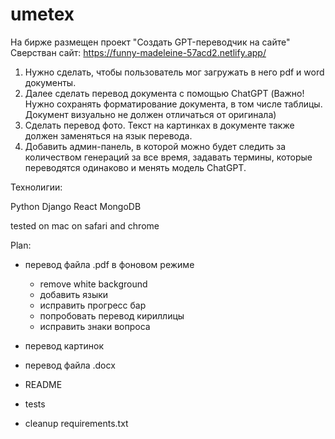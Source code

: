 # umetex

На бирже размещен проект "Создать GPT-переводчик на сайте"
Сверстван сайт: https://funny-madeleine-57acd2.netlify.app/
1. Нужно сделать, чтобы пользователь мог загружать в него pdf и word документы.
2. Далее сделать перевод документа с помощью ChatGPT (Важно! Нужно сохранять форматирование документа, в том числе таблицы. Документ визуально не должен отличаться от оригинала)
3. Сделать перевод фото. Текст на картинках в документе также должен заменяться на язык перевода.
4. Добавить админ-панель, в которой можно будет следить за количеством генераций за все время, задавать термины, которые переводятся одинаково и менять модель ChatGPT.

Технолигии:

Python
Django
React
MongoDB

tested on mac on safari and chrome



Plan:
 - перевод файла .pdf в фоновом режиме
   + remove white background
   + добавить языки
   + исправить прогресс бар

   - попробовать перевод кириллицы
   - исправить знаки вопроса


 - перевод картинок
 - перевод файла .docx


 - README
 - tests

- cleanup requirements.txt




